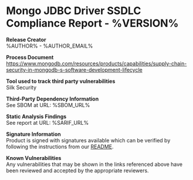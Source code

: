 
# Mongo JDBC Driver SSDLC Compliance Report - %VERSION%

**Release Creator**  
%AUTHOR% - %AUTHOR_EMAIL%

**Process Document**  
https://www.mongodb.com/resources/products/capabilities/supply-chain-security-in-mongodb-s-software-development-lifecycle

**Tool used to track third party vulnerabilities**  
Silk Security

**Third-Party Dependency Information**  
See SBOM at URL: %SBOM_URL%

**Static Analysis Findings**  
See report at URL: %SARIF_URL%

**Signature Information**  
Product is signed with signatures available which can be verified by following the instructions from our [README](https://github.com/mongodb/mongo-jdbc-driver#).

**Known Vulnerabilities**  
Any vulnerabilities that may be shown in the links referenced above have been reviewed and accepted by the appropriate reviewers.
